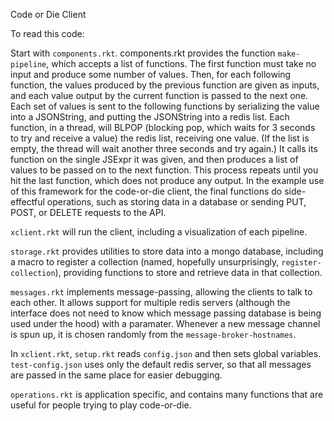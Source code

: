 Code or Die Client

To read this code:

Start with `components.rkt`. components.rkt provides the function `make-pipeline`,
which accepts a list of functions. The first function must take no input and produce some number
of values. Then, for each following function, the values produced by the previous function
are given as inputs, and each value output by the current function is passed to the next one.
Each set of values is sent to the following functions by serializing the value into a JSONString,
and putting the JSONString into a redis list. Each function, in a thread, will BLPOP (blocking pop,
which waits for 3 seconds to try and receive a value) the redis list, receiving one value. (If the
list is empty, the thread will wait another three seconds and try again.) It calls its function on
the single JSExpr it was given, and then produces a list of values to be passed on to the next function.
This process repeats until you hit the last function, which does not produce any output. In the example
use of this framework for the code-or-die client, the final functions do side-effectful operations,
such as storing data in a database or sending PUT, POST, or DELETE requests to the API. 

`xclient.rkt` will run the client, including a visualization of each pipeline. 

`storage.rkt` provides utilities to store data into a mongo database, including a macro to register
a collection (named, hopefully unsurprisingly, `register-collection`), providing functions to
store and retrieve data in that collection.

`messages.rkt` implements message-passing, allowing the clients to talk to each other. It
allows support for multiple redis servers (although the interface does not need to know
which message passing database is being used under the hood) with a paramater. Whenever
a new message channel is spun up, it is chosen randomly from the `message-broker-hostnames`.

In `xclient.rkt`, `setup.rkt` reads `config.json` and then sets global variables. `test-config.json`
uses only the default redis server, so that all messages are passed in the same place for easier debugging.

`operations.rkt` is application specific, and contains many functions that are useful for people
trying to play code-or-die.
